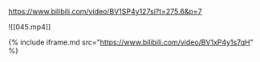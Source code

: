 https://www.bilibili.com/video/BV1SP4y127si?t=275.6&p=7

![[045.mp4]]

{% include iframe.md src="https://www.bilibili.com/video/BV1xP4y1s7qH" %}